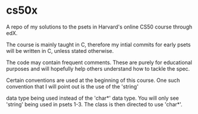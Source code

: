 # cs50x
A repo of my solutions to the psets in Harvard's online CS50 course through edX.

The course is mainly taught in C, therefore my intial commits for early psets will be written in C, unless stated otherwise.

The code may contain frequent comments. These are purely for educational purposes and will hopefully help others understand how to tackle the spec.

Certain conventions are used at the beginning of this course. One such convention that I will point out is the use of the 'string'

data type being used instead of the 'char*' data type. You will only see 'string' being used in psets 1-3. The class is then directed to use 'char*'.
